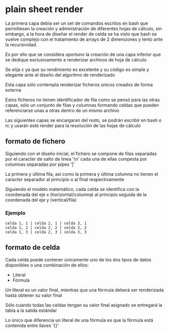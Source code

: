# plain sheet render

La primera capa debia ser un set de comandos escritos en bash que permitiesen
la creación y administración de diferentes hojas de cálculo, sin embargo, a la
hora de diseñar el render de celda se ha visto que bash se vuelve complejo con
el tratamiento de arrays de 2 dimensiones y lento ante la recursividad.

Es por ello que se considera oportuno la creación de una capa inferior que se
dedique exclusivamente a renderizar archivos de hoja de cálculo

Se elija c ya que su rendimiento es excelente y su código es simple y elegante
ante el diseño del algoritmo de renderizado

Esta capa sólo contempla renderizar ficheros únicos creados de forma externa

Estos ficheros no tienen identificador de fila como se pensó para las otras
capas, sólo un conjunto de filas y columnas formando celdas que pueden
referenciarse unas a otras dentro de un mismo archivo

Las siguientes capas se encargaran del resto, se podrán escribir en bash o rc
y usarán este render para la resolución de las hojas de cálculo


## formato de fichero

Siguiendo con el diseño inicial, el fichero se compone de filas separadas por
el caracter de salto de linea '\n' cada una de ellas compesta por columnas
separadas por pipes '|'

La primera y última fila, así como la primera y última columna no tienen
el caracter separador al principio o al final respectivamente

Siguiendo el modelo matemático, cada celda se identifica con la coordenada del
eje x (horizontal/columna) al principio seguida de la coordenada del eje y
(vertical/fila)

### Ejemplo

    celda 1, 1 | celda 2, 1 | celda 3, 1
    celda 1, 2 | celda 2, 2 | celda 3, 2
    celda 1, 3 | celda 2, 3 | celda 3, 3


## formato de celda

Cada celda puede contener únicamente uno de los dos tipos de datos disponibles
o una combinación de ellos:

- Literal
- Fórmula

Un literal es un valor final, mientras que una fórmula deberá ser renderizada
hasta obtener su valor final

Sólo cuando todas las celdas tengan su valor final asignado se entregará la
tabla a la salida estándar

Lo único que diferencia un literal de una fórmula es que la fórmula está
contenida entre llaves '{}'

